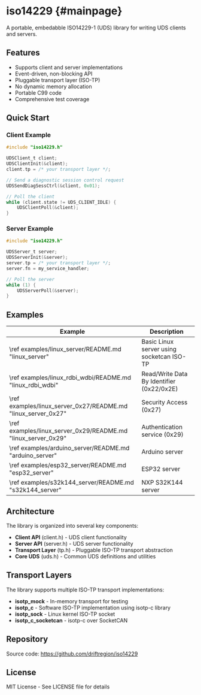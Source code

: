 # iso14229 {#mainpage}

A portable, embedabble ISO14229-1 (UDS) library for writing UDS clients and servers.

## Features

- Supports client and server implementations
- Event-driven, non-blocking API
- Pluggable transport layer (ISO-TP)
- No dynamic memory allocation
- Portable C99 code
- Comprehensive test coverage

## Quick Start

### Client Example

```c
#include "iso14229.h"

UDSClient_t client;
UDSClientInit(&client);
client.tp = /* your transport layer */;

// Send a diagnostic session control request
UDSSendDiagSessCtrl(&client, 0x01);

// Poll the client
while (client.state != UDS_CLIENT_IDLE) {
    UDSClientPoll(&client);
}
```

### Server Example

```c
#include "iso14229.h"

UDSServer_t server;
UDSServerInit(&server);
server.tp = /* your transport layer */;
server.fn = my_service_handler;

// Poll the server
while (1) {
    UDSServerPoll(&server);
}
```

## Examples

| Example | Description |
|---------|-------------|
| \ref examples/linux_server/README.md "linux_server" | Basic Linux server using socketcan ISO-TP |
| \ref examples/linux_rdbi_wdbi/README.md "linux_rdbi_wdbi" | Read/Write Data By Identifier (0x22/0x2E) |
| \ref examples/linux_server_0x27/README.md "linux_server_0x27" | Security Access (0x27) |
| \ref examples/linux_server_0x29/README.md "linux_server_0x29" | Authentication service (0x29) |
| \ref examples/arduino_server/README.md "arduino_server" | Arduino server |
| \ref examples/esp32_server/README.md "esp32_server" | ESP32 server |
| \ref examples/s32k144_server/README.md "s32k144_server" | NXP S32K144 server |

## Architecture

The library is organized into several key components:

- **Client API** (client.h) - UDS client functionality
- **Server API** (server.h) - UDS server functionality
- **Transport Layer** (tp.h) - Pluggable ISO-TP transport abstraction
- **Core UDS** (uds.h) - Common UDS definitions and utilities

## Transport Layers

The library supports multiple ISO-TP transport implementations:

- **isotp_mock** - In-memory transport for testing
- **isotp_c** - Software ISO-TP implementation using isotp-c library
- **isotp_sock** - Linux kernel ISO-TP socket
- **isotp_c_socketcan** - isotp-c over SocketCAN

## Repository

Source code: https://github.com/driftregion/iso14229

## License

MIT License - See LICENSE file for details
